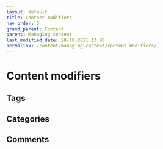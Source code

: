 ```yaml
---
layout: default
title: Content modifiers
nav_order: 5
grand_parent: Content
parent: Managing content
last_modified_date: 20-10-2021 13:00
permalink: /content/managing-content/content-modifiers/
---
```


# Content modifiers

## Tags

## Categories

## Comments